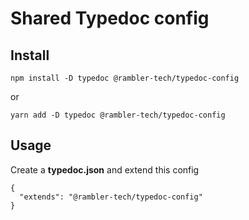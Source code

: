 # Shared Typedoc config

## Install

```
npm install -D typedoc @rambler-tech/typedoc-config
```

or

```
yarn add -D typedoc @rambler-tech/typedoc-config
```

## Usage

Create a **typedoc.json** and extend this config

```
{
  "extends": "@rambler-tech/typedoc-config"
}
```
